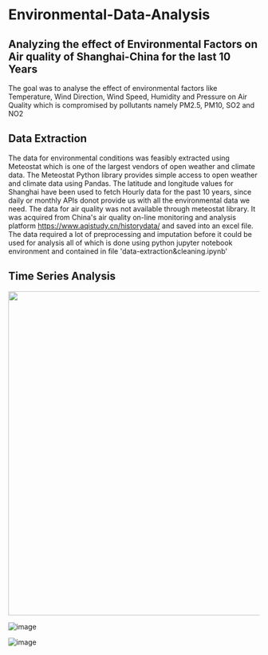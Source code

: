 # Environmental-Data-Analysis
## Analyzing the effect of Environmental Factors on Air quality of Shanghai-China for the last 10 Years
The goal was to analyse the effect of environmental factors like Temperature, Wind Direction, Wind Speed, Humidity and Pressure on Air Quality which is compromised by pollutants namely PM2.5, PM10, SO2 and NO2
## Data Extraction
The data for environmental conditions was feasibly extracted using Meteostat which is one of the largest vendors of open weather and climate data. The Meteostat Python library provides simple access to open weather and climate data using Pandas. The latitude and longitude values for Shanghai have been used to fetch Hourly data for the past 10 years, since daily or monthly APIs donot provide us with all the environmental data we need. 
The data for air quality was not available through meteostat library. It was acquired from China's air quality on-line monitoring and analysis platform https://www.aqistudy.cn/historydata/ and saved into an excel file. The data required a lot of preprocessing and imputation before it could be used for analysis all of which is done using python jupyter notebook environment and contained in file 'data-extraction&cleaning.ipynb'

## Time Series Analysis

<img src="https://github.com/user-attachments/assets/88fde50e-76dd-4133-bfff-595b1298947e" heigth="650" width="650">

![image](https://github.com/user-attachments/assets/8b6697ea-756e-4df7-a2e4-f16b570f5536)

![image](https://github.com/user-attachments/assets/d37dff3f-a832-43e2-ba54-f572dc8400fd)



 



